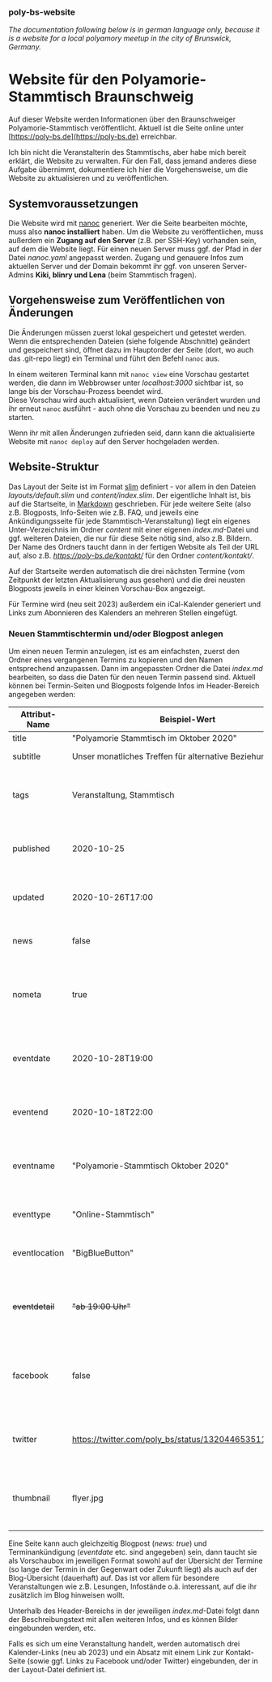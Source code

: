 ### poly-bs-website
*The documentation following below is in german language only, because it is a website for a local polyamory meetup in the city of Brunswick, Germany.*

# Website für den Polyamorie-Stammtisch Braunschweig
Auf dieser Website werden Informationen über den Braunschweiger Polyamorie-Stammtisch veröffentlicht.
Aktuell ist die Seite online unter [https://poly-bs.de](https://poly-bs.de) erreichbar.

Ich bin nicht die Veranstalterin des Stammtischs, aber habe mich bereit erklärt, die Website zu verwalten. Für den Fall, dass jemand anderes diese Aufgabe übernimmt, dokumentiere ich hier die Vorgehensweise, um die Website zu aktualisieren und zu veröffentlichen.

## Systemvoraussetzungen

Die Website wird mit [nanoc](https://nanoc.ws/) generiert. Wer die Seite bearbeiten möchte, muss also **nanoc installiert** haben.
Um die Website zu veröffentlichen, muss außerdem ein **Zugang auf den Server** (z.B. per SSH-Key) vorhanden sein, auf dem die Website liegt. Für einen neuen Server muss ggf. der Pfad in der Datei *nanoc.yaml* angepasst werden. Zugang und genauere Infos zum aktuellen Server und der Domain bekommt ihr ggf. von unseren Server-Admins **Kiki, blinry und Lena** (beim Stammtisch fragen).

## Vorgehensweise zum Veröffentlichen von Änderungen

Die Änderungen müssen zuerst lokal gespeichert und getestet werden. Wenn die entsprechenden Dateien (siehe folgende Abschnitte) geändert und gespeichert sind, öffnet dazu im Hauptorder der Seite (dort, wo auch das .git-repo liegt) ein Terminal und führt den Befehl `nanoc` aus.

In einem weiteren Terminal kann mit `nanoc view` eine Vorschau gestartet werden, die dann im Webbrowser unter *localhost:3000* sichtbar ist, so lange bis der Vorschau-Prozess beendet wird.  
Diese Vorschau wird auch aktualisiert, wenn Dateien verändert wurden und ihr erneut `nanoc` ausführt - auch ohne die Vorschau zu beenden und neu zu starten.

Wenn ihr mit allen Änderungen zufrieden seid, dann kann die aktualisierte Website mit `nanoc deploy` auf den Server hochgeladen werden. 

## Website-Struktur

Das Layout der Seite ist im Format [slim](http://slim-lang.com/) definiert - vor allem in den Dateien *layouts/default.slim* und *content/index.slim*.
Der eigentliche Inhalt ist, bis auf die Startseite, in [Markdown](https://markdown.de/) geschrieben. Für jede weitere Seite (also z.B. Blogposts, Info-Seiten wie z.B. FAQ, und jeweils eine Ankündigungsseite für jede Stammtisch-Veranstaltung) liegt ein eigenes Unter-Verzeichnis im Ordner *content* mit einer eigenen *index.md*-Datei und ggf. weiteren Dateien, die nur für diese Seite nötig sind, also z.B. Bildern. Der Name des Ordners taucht dann in der fertigen Website als Teil der URL auf, also z.B. *https://poly-bs.de/kontakt/* für den Ordner *content/kontakt/*.

Auf der Startseite werden automatisch die drei nächsten Termine (vom Zeitpunkt der letzten Aktualisierung aus gesehen) und die drei neusten Blogposts jeweils in einer kleinen Vorschau-Box angezeigt.

Für Termine wird (neu seit 2023) außerdem ein iCal-Kalender generiert und Links zum Abonnieren des Kalenders an mehreren Stellen eingefügt.

### Neuen Stammtischtermin und/oder Blogpost anlegen

Um einen neuen Termin anzulegen, ist es am einfachsten, zuerst den Ordner eines vergangenen Termins zu kopieren und den Namen entsprechend anzupassen. Dann im angepassten Ordner die Datei *index.md* bearbeiten, so dass die Daten für den neuen Termin passend sind. Aktuell können bei Termin-Seiten und Blogposts folgende Infos im Header-Bereich angegeben werden:

Attribut-Name | Beispiel-Wert | Beschreibung
------------- | ------------- | ------------
title | "Polyamorie Stammtisch im Oktober 2020" | Titel für die Seite
subtitle | Unser monatliches Treffen für alternative Beziehungsformen | Untertitel für die Seite
tags | Veranstaltung, Stammtisch | Themen-Stichwörter, werden für Blogposts in der Vorschaubox angezeigt
published | 2020-10-25 | Datum und Uhrzeit (default 0 Uhr), wann diese Seite erstellt/veröffentlicht wurde
updated | 2020-10-26T17:00 | Datum und Uhrzeit, wann diese Seite zuletzt geändert wurde
news | false | gibt an, ob es sich (auch) um einen Blogpost handelt (*true* für ja)
nometa | true | gibt an, ob die Meta-Informationen (*published* und *tags*) unter der Titelzeile ausgeblendet werden sollen
eventdate | 2020-10-28T19:00 | (Nur für Termine) Datum und Start-Uhrzeit für Terminvorschau-Box und Kalender-Export
eventend | 2020-10-18T22:00 | (Nur für Termine) Datum und Uhrzeit, wann der Termin endet
eventname | "Polyamorie-Stammtisch Oktober 2020" | (Nur für Termine) der Name der Veranstaltung für die Terminvorschau-Box
eventtype | "Online-Stammtisch" | (Nur für Termine) Zusätzliche Zeile für die Art des Termins
eventlocation | "BigBlueButton" | (Nur für Termine) Name des Orts, wo der Termin stattfindet
~~eventdetail~~ | ~~"ab 19:00 Uhr"~~ | ~~(Nur für Termine) Weitere Infos für die Terminvorschau-Box, z.B. Uhrzeit und/oder Ort~~ (veraltet)
facebook | false | (Nur für Termine) Link zu einer Facebook-Veranstaltung für diesen Termin, oder *false* wenn es keine gibt
twitter | https://twitter.com/poly_bs/status/1320446535117770754 | (Nur für Termine) Link zu einem Tweet über diesen Termin, oder *false* wenn es keinen gibt
thumbnail | flyer.jpg | (Nur für Blogposts) Pfad zu einem Bild, das in der Vorschaubox angezeigt werden soll

Eine Seite kann auch gleichzeitig Blogpost (*news: true*) und Terminankündigung (*eventdate* etc. sind angegeben) sein, dann taucht sie als Vorschaubox im jeweiligen Format sowohl auf der Übersicht der Termine (so lange der Termin in der Gegenwart oder Zukunft liegt) als auch auf der Blog-Übersicht (dauerhaft) auf. Das ist vor allem für besondere Veranstaltungen wie z.B. Lesungen, Infostände o.ä. interessant, auf die ihr zusätzlich im Blog hinweisen wollt.

Unterhalb des Header-Bereichs in der jeweiligen *index.md*-Datei folgt dann der Beschreibungstext mit allen weiteren Infos, und es können Bilder eingebunden werden, etc.

Falls es sich um eine Veranstaltung handelt, werden automatisch drei Kalender-Links (neu ab 2023) und ein Absatz mit einem Link zur Kontakt-Seite (sowie ggf. Links zu Facebook und/oder Twitter) eingebunden, der in der Layout-Datei definiert ist.

